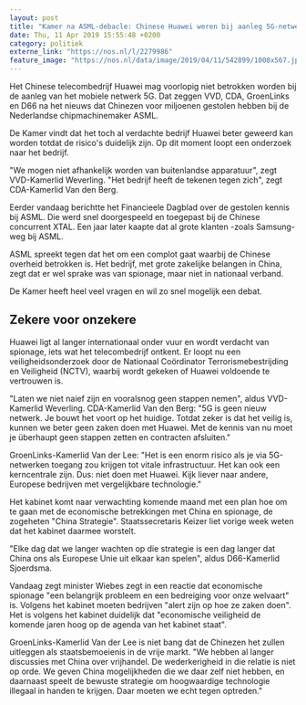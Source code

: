 ```yaml
---
layout: post
title: "Kamer na ASML-debacle: Chinese Huawei weren bij aanleg 5G-netwerk"
date: Thu, 11 Apr 2019 15:55:48 +0200
category: politiek
externe_link: "https://nos.nl/l/2279986"
feature_image: "https://nos.nl/data/image/2019/04/11/542899/1008x567.jpg"
---
```


<p>Het Chinese telecombedrijf Huawei mag voorlopig niet betrokken worden bij de aanleg van het mobiele netwerk 5G. Dat zeggen VVD, CDA, GroenLinks en D66 na het nieuws dat Chinezen voor miljoenen gestolen hebben bij de Nederlandse chipmachinemaker ASML.</p>
<p>De Kamer vindt dat het toch al verdachte bedrijf Huawei beter geweerd kan worden totdat de risico's duidelijk zijn. Op dit moment loopt een onderzoek naar het bedrijf.</p>
<p>"We mogen niet afhankelijk worden van buitenlandse apparatuur", zegt VVD-Kamerlid Weverling. "Het bedrijf heeft de tekenen tegen zich", zegt CDA-Kamerlid Van den Berg.</p>
<p>Eerder vandaag berichtte het Financieele Dagblad over de gestolen kennis bij ASML. Die werd snel doorgespeeld en toegepast bij de Chinese concurrent XTAL. Een jaar later kaapte dat al grote klanten -zoals Samsung- weg bij ASML.</p>
<p>ASML spreekt tegen dat het om een complot gaat waarbij de Chinese overheid betrokken is. Het bedrijf, met grote zakelijke belangen in China, zegt dat er wel sprake was van spionage, maar niet in nationaal verband.</p>
<p>De Kamer heeft heel veel vragen en wil zo snel mogelijk een debat.</p>
<h2>Zekere voor onzekere</h2>
<p>Huawei ligt al langer internationaal onder vuur en wordt verdacht van spionage, iets wat het telecombedrijf ontkent. Er loopt nu een veiligheidsonderzoek door de Nationaal Coördinator Terrorismebestrijding en Veiligheid (NCTV), waarbij wordt gekeken of Huawei voldoende te vertrouwen is.</p>
<p>"Laten we niet naief zijn en vooralsnog geen stappen nemen", aldus VVD-Kamerlid Weverling. CDA-Kamerlid Van den Berg: "5G is geen nieuw netwerk. Je bouwt het voort op het huidige. Totdat zeker is dat het veilig is, kunnen we beter geen zaken doen met Huawei. Met de kennis van nu moet je überhaupt geen stappen zetten en contracten afsluiten."</p>
<p>GroenLinks-Kamerlid Van der Lee: "Het is een enorm risico als je via 5G-netwerken toegang zou krijgen tot vitale infrastructuur. Het kan ook een kerncentrale zijn. Dus: niet doen met Huawei. Kijk liever naar andere, Europese bedrijven met vergelijkbare technologie."</p>
<p>Het kabinet komt naar verwachting komende maand met een plan hoe om te gaan met de economische betrekkingen met China en spionage, de zogeheten "China Strategie". Staatssecretaris Keizer liet vorige week weten dat het kabinet daarmee worstelt.</p>
<p>"Elke dag dat we langer wachten op die strategie is een dag langer dat China ons als Europese Unie uit elkaar kan spelen", aldus D66-Kamerlid Sjoerdsma.</p>
<p>Vandaag zegt minister Wiebes zegt in een reactie dat economische spionage "een belangrijk probleem en een bedreiging voor onze welvaart" is. Volgens het kabinet moeten bedrijven "alert zijn op hoe ze zaken doen". Het is volgens het kabinet duidelijk dat "economische veiligheid de komende jaren hoog op de agenda van het kabinet staat".</p>
<p>GroenLinks-Kamerlid Van der Lee is niet bang dat de Chinezen het zullen uitleggen als staatsbemoeienis in de vrije markt. "We hebben al langer discussies met China over vrijhandel. De wederkerigheid in die relatie is niet op orde. We geven China mogelijkheden die we daar zelf niet hebben, en daarnaast speelt de bewuste strategie om hoogwaardige technologie illegaal in handen te krijgen. Daar moeten we echt tegen optreden."</p>
